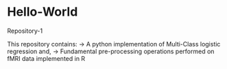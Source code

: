 # Hello-World
Repository-1

This repository contains:
-> A python implementation of Multi-Class logistic regression and,
-> Fundamental pre-processing operations performed on fMRI data implemented in R 
